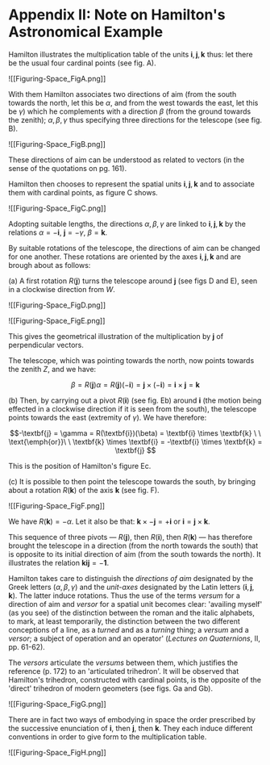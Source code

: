 
# Appendix II: Note on Hamilton's Astronomical Example

Hamilton illustrates the multiplication table of the units $\textbf{i},\textbf{j},\textbf{k}$ thus: let there be the usual four cardinal points (see fig. A).

![[Figuring-Space_FigA.png]]

With them Hamilton associates two directions of aim (from the south towards the north, let this be $\alpha$, and from the west towards the east, let this be $\gamma$) which he complements with a direction $\beta$ (from the ground towards the zenith); $\alpha,\beta,\gamma$ thus specifying three directions for the telescope (see fig. B).

![[Figuring-Space_FigB.png]]

These directions of aim can be understood as related to vectors (in the sense of the quotations on pg. 161).

Hamilton then chooses to represent the spatial units $\textbf{i},\textbf{j},\textbf{k}$ and to associate them with cardinal points, as figure C shows. 

![[Figuring-Space_FigC.png]]

Adopting suitable lengths, the directions $\alpha,\beta,\gamma$ are linked to $\textbf{i},\textbf{j},\textbf{k}$ by the relations $\alpha = -\textbf{i}$, $\textbf{j} = -\gamma$, $\beta = \textbf{k}$. 

By suitable rotations of the telescope, the directions of aim can be changed for one another. These rotations are oriented by the axes $\textbf{i},\textbf{j},\textbf{k}$ and are brough about as follows:

(a) A first rotation $R(\textbf{j})$ turns the telescope around $\textbf{j}$ (see figs D and E), seen in a clockwise direction from $W$.

![[Figuring-Space_FigD.png]]

![[Figuring-Space_FigE.png]]

This gives the geometrical illustration of the multiplication by $\textbf{j}$ of perpendicular vectors. 

The telescope, which was pointing towards the north, now points towards the zenith $Z$, and we have:

$$\beta = R(\textbf{j})\alpha = R(\textbf{j})(-\textbf{i}) = \textbf{j} \times (-\textbf{i}) = \textbf{i} \times \textbf{j} = \textbf{k}$$

(b) Then, by carrying out a pivot $R(\textbf{i})$ (see fig. Eb) around $\textbf{i}$ (the motion being effected in a clockwise direction if it is seen from the south), the telescope points towards the east (extremity of $\gamma$). We have therefore:

$$-\textbf{j} = \gamma = R(\textbf{i})(\beta) = \textbf{i} \times \textbf{k} \  \ \text{\emph{or}}\ \ \textbf{k} \times \textbf{i} = -\textbf{i} \times \textbf{k} = \textbf{j} $$

This is the position of Hamilton's figure Ec.

(c) It is possible to then point the telescope towards the south, by bringing about a rotation $R(\textbf{k})$ of the axis $\textbf{k}$ (see fig. F).

![[Figuring-Space_FigF.png]]

We have $R(\textbf{k}) = -\alpha$. Let it also be that: $\textbf{k} \times -\textbf{j} = +\textbf{i}$ or $\textbf{i} = \textbf{j} \times \textbf{k}$. 

This sequence of three pivots &mdash; $R(\textbf{j})$, then $R(\textbf{i})$, then $R(\textbf{k})$ &mdash; has therefore brought the telescope in a direction (from the north towards the south) that is opposite to its initial direction of aim (from the south towards the north). It illustrates the relation $\textbf{k}\textbf{i}\textbf{j} = -\textbf{1}$. 

Hamilton takes care to distinguish the *directions of aim* designated by the Greek letters $(\alpha,\beta,\gamma)$ and the *unit-axes* designated by the Latin letters $(\textbf{i},\textbf{j},\textbf{k})$. The latter induce rotations. Thus the use of the terms *versum* for a direction of aim and *versor* for a spatial unit becomes clear: 'availing myself' (as you see) of the distinction between the roman and the italic alphabets, to mark, at least temporarily, the distinction between the two different conceptions of a line, as a *turned* and as a *turning* thing; a *versum* and a *versor*; a subject of operation and an operator' (*Lectures on Quaternions*, II, pp. 61-62). 

The *versors* articulate the *versums* between them, which justifies the reference (p. 172) to an 'articulated trihedron'. It will be observed that Hamilton's trihedron, constructed with cardinal points, is the opposite of the 'direct' trihedron of modern geometers (see figs. Ga and Gb).

![[Figuring-Space_FigG.png]]

There are in fact two ways of embodying in space the order prescribed by the successive enunciation of $\textbf{i}$, then $\textbf{j}$, then $\textbf{k}$. They each induce different conventions in order to give form to the multiplication table.

![[Figuring-Space_FigH.png]]